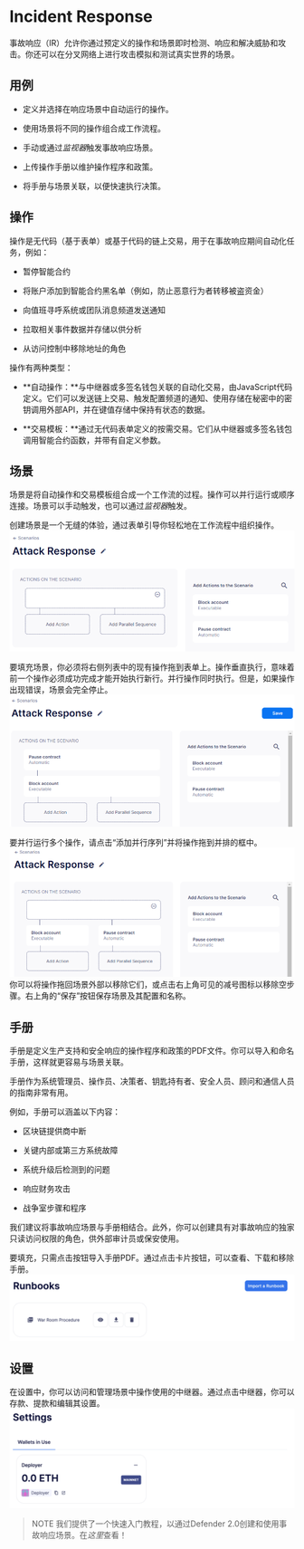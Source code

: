 # Incident Response
事故响应（IR）允许你通过预定义的操作和场景即时检测、响应和解决威胁和攻击。你还可以在分叉网络上进行攻击模拟和测试真实世界的场景。

## 用例
* 定义并选择在响应场景中自动运行的操作。

* 使用场景将不同的操作组合成工作流程。

* 手动或通过*监视器*触发事故响应场景。

* 上传操作手册以维护操作程序和政策。

* 将手册与场景关联，以便快速执行决策。

## 操作
操作是无代码（基于表单）或基于代码的链上交易，用于在事故响应期间自动化任务，例如：

* 暂停智能合约

* 将账户添加到智能合约黑名单（例如，防止恶意行为者转移被盗资金）

* 向值班寻呼系统或团队消息频道发送通知

* 拉取相关事件数据并存储以供分析

* 从访问控制中移除地址的角色

操作有两种类型：

* **自动操作：**与中继器或多签名钱包关联的自动化交易，由JavaScript代码定义。它们可以发送链上交易、触发配置频道的通知、使用存储在秘密中的密钥调用外部API，并在键值存储中保持有状态的数据。

* **交易模板：**通过无代码表单定义的按需交易。它们从中继器或多签名钱包调用智能合约函数，并带有自定义参数。

## 场景
场景是将自动操作和交易模板组合成一个工作流的过程。操作可以并行运行或顺序连接。场景可以手动触发，也可以通过*监视器*触发。

创建场景是一个无缝的体验，通过表单引导你轻松地在工作流程中组织操作。
![ir-start-scenario](img/ir-start-scenario.png)

要填充场景，你必须将右侧列表中的现有操作拖到表单上。操作垂直执行，意味着前一个操作必须成功完成才能开始执行新行。并行操作同时执行。但是，如果操作出现错误，场景会完全停止。
![ir-scenario](img/ir-scenario.png)

要并行运行多个操作，请点击“添加并行序列”并将操作拖到并排的框中。
![ir-parallel-scenario](img/ir-parallel-scenario.png)
你可以将操作拖回场景外部以移除它们，或点击右上角可见的减号图标以移除空步骤。右上角的“保存”按钮保存场景及其配置和名称。

## 手册
手册是定义生产支持和安全响应的操作程序和政策的PDF文件。你可以导入和命名手册，这样就更容易与场景关联。

手册作为系统管理员、操作员、决策者、钥匙持有者、安全人员、顾问和通信人员的指南非常有用。

例如，手册可以涵盖以下内容：

* 区块链提供商中断

* 关键内部或第三方系统故障

* 系统升级后检测到的问题

* 响应财务攻击

* 战争室步骤和程序

我们建议将事故响应场景与手册相结合。此外，你可以创建具有对事故响应的独家只读访问权限的角色，供外部审计员或保安使用。

要填充，只需点击按钮导入手册PDF。通过点击卡片按钮，可以查看、下载和移除手册。
![ir-runbooks](img/ir-runbooks.png)

## 设置
在设置中，你可以访问和管理场景中操作使用的中继器。通过点击中继器，你可以存款、提款和编辑其设置。
![ir-settings](img/ir-settings.png)

> NOTE
我们提供了一个快速入门教程，以通过Defender 2.0创建和使用事故响应场景。在*这里*查看！